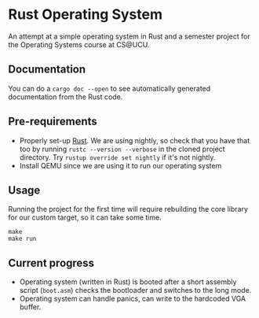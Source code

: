 # Rust Operating System

An attempt at a simple operating system in Rust and a semester project for the Operating Systems course at CS@UCU.

## Documentation

You can do a `cargo doc --open` to see automatically generated documentation from the Rust code.

## Pre-requirements

* Properly set-up [Rust](https://www.rust-lang.org/tools/install). We are using nightly, so check that you have that too by running `rustc --version --verbose` in the cloned project directory. Try `rustup override set nightly` if it's not nightly.
* Install QEMU since we are using it to run our operating system

## Usage

Running the project for the first time will require rebuilding the core library for our custom target, so it can take some time.

```
make
make run
```

## Current progress

* Operating system (written in Rust) is booted after a short assembly script (`boot.asm`) checks the bootloader and switches to the long mode.
* Operating system can handle panics, can write to the hardcoded VGA buffer.
